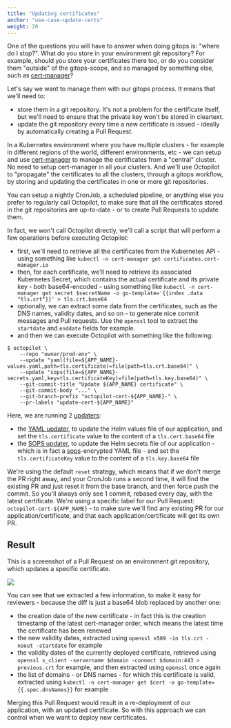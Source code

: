```yaml
---
title: "Updating certificates"
anchor: "use-case-update-certs"
weight: 20
---
```


One of the questions you will have to answer when doing gitops is: "where do I stop?". What do you store in your environment git repository? For example, should you store your certificates there too, or do you consider them "outside" of the gitops-scope, and so managed by something else, such as [cert-manager](https://cert-manager.io/)?

Let's say we want to manage them with our gitops process. It means that we'll need to:
- store them in a git repository. It's not a problem for the certificate itself, but we'll need to ensure that the private key won't be stored in cleartext.
- update the git repository every time a new certificate is issued - ideally by automatically creating a Pull Request.

In a Kubernetes environment where you have multiple clusters - for example in different regions of the world, different environments, etc - we can setup and use [cert-manager](https://cert-manager.io/) to manage the certificates from a "central" cluster. No need to setup cert-manager in all your clusters. And we'll use Octopilot to "propagate" the certificates to all the clusters, through a gitops workflow, by storing and updating the certificates in one or more git repositories.

You can setup a nightly CronJob, a scheduled pipeline, or anything else you prefer to regularly call Octopilot, to make sure that all the certificates stored in the git repositories are up-to-date - or to create Pull Requests to update them.

In fact, we won't call Octopilot directly, we'll call a script that will perform a few operations before executing Octopilot:
- first, we'll need to retrieve all the certificates from the Kubernetes API - using something like `kubectl -n cert-manager get certificates.cert-manager.io`
- then, for each certificate, we'll need to retrieve its associated Kubernetes Secret, which contains the actual certificate and its private key - both base64-encoded - using something like `kubectl -n cert-manager get secret $secretName -o go-template='{{index .data "tls.crt"}}' > tls.crt.base64`
- optionally, we can extract some data from the certificates, such as the DNS names, validity dates, and so on - to generate nice commit messages and Pull requests. Use the `openssl` tool to extract the `startdate` and `enddate` fields for example.
- and then we can execute Octopilot with something like the following:

```
$ octopilot \
    --repo "owner/prod-env" \
    --update "yaml(file=${APP_NAME}-values.yaml,path=tls.certificate)=file(path=tls.crt.base64)" \
    --update "sops(file=${APP_NAME}-secrets.yaml,key=tls.certificateKey)=file(path=tls.key.base64)" \
    --git-commit-title "Update ${APP_NAME} certificate" \
    --git-commit-body "..." \
    --git-branch-prefix "octopilot-cert-${APP_NAME}-" \
    --pr-labels "update-cert-${APP_NAME}"
```

Here, we are running 2 [updaters](#updaters):
- the [YAML updater](#yaml), to update the Helm values file of our application, and set the `tls.certificate` value to the content of a `tls.cert.base64` file
- the [SOPS updater](#sops), to update the Helm secrets file of our application - which is in fact a [sops](https://github.com/mozilla/sops)-encrypted YAML file - and set the `tls.certificateKey` value to the content of a `tls.key.base64` file

We're using the default `reset` strategy, which means that if we don't merge the PR right away, and your CronJob runs a second time, it will find the existing PR and just reset it from the base branch, and then force push the commit. So you'll always only see 1 commit, rebased every day, with the latest certificate. We're using a specific label for our Pull Request: `octopilot-cert-${APP_NAME}` - to make sure we'll find any existing PR for our application/certificate, and that each application/certificate will get its own PR.

## Result

This is a screenshot of a Pull Request on an environment git repository, which updates a specific certificate.

![](screenshot-cert-pr.png)

You can see that we extracted a few information, to make it easy for reviewers - because the diff is just a base64 blob replaced by another one:
- the creation date of the new certificate - in fact this is the creation timestamp of the latest cert-manager order, which means the latest time the certificate has been renewed
- the new validity dates, extracted using `openssl x509 -in tls.crt -noout -startdate` for example
- the validity dates of the currently deployed certificate, retrieved using `openssl s_client -servername $domain -connect $domain:443 > previous.crt` for example, and then extracted using `openssl` once again
- the list of domains - or DNS names - for which this certificate is valid, extracted using `kubectl -n cert-manager get $cert -o go-template={{.spec.dnsNames}}` for example

Merging this Pull Request would result in a re-deployment of our application, with an updated certificate. So with this approach we can control when we want to deploy new certificates.
